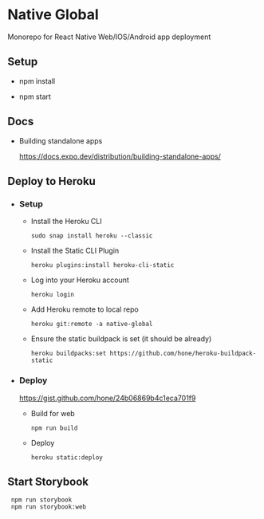 # Native Global

Monorepo for React Native Web/IOS/Android app deployment

## Setup

- npm install

- npm start

## Docs

- Building standalone apps

  https://docs.expo.dev/distribution/building-standalone-apps/

## Deploy to Heroku

- ### Setup

  - Install the Heroku CLI

    ```
    sudo snap install heroku --classic
    ```

  - Install the Static CLI Plugin

    ```
    heroku plugins:install heroku-cli-static
    ```

  - Log into your Heroku account

    ```
    heroku login
    ```

  - Add Heroku remote to local repo

    ```
    heroku git:remote -a native-global
    ```

  - Ensure the static buildpack is set (it should be already)

    ```
    heroku buildpacks:set https://github.com/hone/heroku-buildpack-static
    ```

- ### Deploy

  https://gist.github.com/hone/24b06869b4c1eca701f9

  - Build for web

    ```
    npm run build
    ```

  - Deploy
    ```
    heroku static:deploy
    ```

## Start Storybook

```
 npm run storybook
 npm run storybook:web
```
